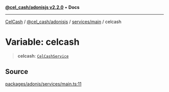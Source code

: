 [**@cel_cash/adonisjs v2.2.0**](../../../README.md) • **Docs**

***

[CelCash](../../../../../packages.md) / [@cel\_cash/adonisjs](../../../README.md) / [services/main](../README.md) / celcash

# Variable: celcash

> **celcash**: [`CelCashService`](../../../index/classes/CelCashService.md)

## Source

[packages/adonis/services/main.ts:11](https://github.com/Pyxlab/celcash/blob/f7cdc752c29f8a0dcef033e212602412d2050afc/packages/adonis/services/main.ts#L11)
